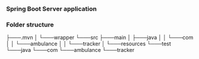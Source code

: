 ### Spring Boot Server application

### Folder structure
├───.mvn
│   └───wrapper
└───src
    ├───main
    │   ├───java
    │   │   └───com
    │   │       └───ambulance
    │   │           └───tracker
    │   └───resources
    └───test
        └───java
            └───com
                └───ambulance
                    └───tracker
